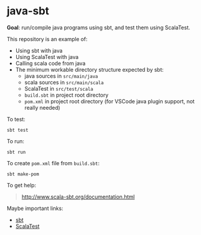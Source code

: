 # java-sbt

**Goal**: run/compile java programs using sbt, and test them using ScalaTest.

This repository is an example of:

- Using sbt with java
- Using ScalaTest with java
- Calling scala code from java
- The minimum workable directory structure expected by sbt:
  - java sources in `src/main/java`
  - scala sources in `src/main/scala`
  - ScalaTest in `src/test/scala`
  - `build.sbt` in project root directory
  - `pom.xml` in project root directory (for VSCode java plugin support, not really needed)

To test:

```
sbt test
```

To run:

```
sbt run
```

To create `pom.xml` file from `build.sbt`:

```
sbt make-pom
```

To get help:

> http://www.scala-sbt.org/documentation.html

Maybe important links:

- [sbt](http://www.scala-sbt.org/index.html)
- [ScalaTest](http://www.scalatest.org/)
